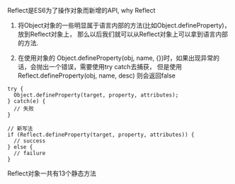 
Reflect是ES6为了操作对象而新增的API, why Reflect

1. 将Object对象的一些明显属于语言内部的方法(比如Object.defineProperty)，放到Reflect对象上，
那么以后我们就可以从Reflect对象上可以拿到语言内部的方法.

2. 在使用对象的 Object.defineProperty(obj, name, {})时，如果出现异常的话，会抛出一个错误，需要使用try catch去捕获，
但是使用 Reflect.defineProperty(obj, name, desc) 则会返回false

```
try {
  Object.defineProperty(target, property, attributes);
} catch(e) {
  // 失败
}

// 新写法
if (Reflect.defineProperty(target, property, attributes)) {
  // success
} else {
  // failure
}
```

Reflect对象一共有13个静态方法
